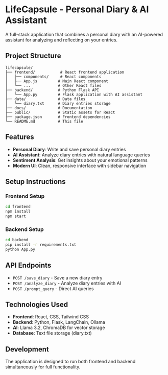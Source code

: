 # LifeCapsule - Personal Diary & AI Assistant

A full-stack application that combines a personal diary with an AI-powered assistant for analyzing and reflecting on your entries.

## Project Structure

```
lifecapsule/
├── frontend/           # React frontend application
│   ├── components/     # React components
│   ├── App.js         # Main React component
│   └── ...            # Other React files
├── backend/           # Python Flask API
│   └── App.py         # Flask application with AI assistant
├── data/              # Data files
│   └── diary.txt      # Diary entries storage
├── docs/              # Documentation
├── public/            # Static assets for React
├── package.json       # Frontend dependencies
└── README.md          # This file
```

## Features

- **Personal Diary**: Write and save personal diary entries
- **AI Assistant**: Analyze diary entries with natural language queries
- **Sentiment Analysis**: Get insights about your emotional patterns
- **Modern UI**: Clean, responsive interface with sidebar navigation

## Setup Instructions

### Frontend Setup
```bash
cd frontend
npm install
npm start
```

### Backend Setup
```bash
cd backend
pip install -r requirements.txt
python App.py
```

## API Endpoints

- `POST /save_diary` - Save a new diary entry
- `POST /analyze_diary` - Analyze diary entries with AI
- `POST /prompt_query` - Direct AI queries

## Technologies Used

- **Frontend**: React, CSS, Tailwind CSS
- **Backend**: Python, Flask, LangChain, Ollama
- **AI**: Llama 3.2, ChromaDB for vector storage
- **Database**: Text file storage (diary.txt)

## Development

The application is designed to run both frontend and backend simultaneously for full functionality.
